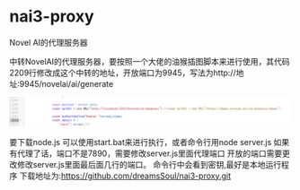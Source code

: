 # nai3-proxy

Novel AI的代理服务器

中转NovelAI的代理服务器，要按照一个大佬的油猴插图脚本来进行使用，其代码2209行修改成这个中转的地址，开放端口为9945，写法为http://地址:9945/novelai/ai/generate



![1](./1.png)



要下载node.js
可以使用start.bat来进行执行，或者命令行用node server.js
如果有代理了话，端口不是7890，需要修改server.js里面代理端口
开放的端口需要更改修改server.js里面最后面几行的端口。
命令行中会看到密钥,最好是本地运行程序
下载地址为:https://github.com/dreamsSoul/nai3-proxy.git

